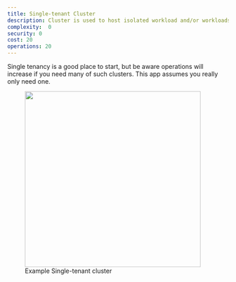 ```yaml
---
title: Single-tenant Cluster
description: Cluster is used to host isolated workload and/or workloads developed by 1 team
complexity:  0
security: 0
cost: 20
operations: 20
---
```


Single tenancy is a good place to start, but be aware operations will increase if you need many of such clusters. This app assumes you really only need one.


<figure>
	<img src="/images/tenancy-single-1.png" alt="" width="400">
	<figcaption>Example Single-tenant cluster</figcaption>
</figure>